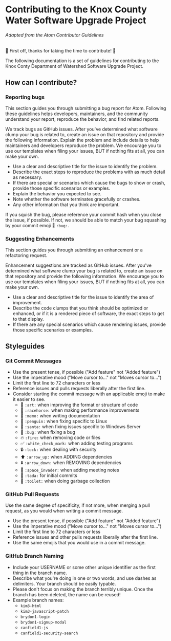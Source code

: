 # Contributing to the Knox County Water Software Upgrade Project

###### Adapted from the Atom Contributor Guidelines

:tada: First off, thanks for taking the time to contribute! :tada:

The following documentation is a set of guidelines for contributing to the Knox Conty Department of Watershed Software Upgrade Project.

## How can I contribute?

### Reporting bugs

This section guides you through submitting a bug report for Atom. Following these guidelines helps developers, maintainers, and the community understand your report, reproduce the behavior, and find related reports.

We track bugs as GitHub issues. After you've determined what software clump your bug is related to, create an issue on that repository and provide the following information. Explain the problem and include details to help maintainers and developers reproduce the problem. 
We encourage you to use our templates when filing your issues, BUT if nothing fits at all, you can make your own.

- Use a clear and descriptive title for the issue to identify the problem.
- Describe the exact steps to reproduce the problems with as much detail as necessary.
- If there are special or scenarios which cause the bugs to show or crash, provide those specific scenarios or examples.
- Explain the behavior you expected to see.
- Note whether the software terminates gracefully or crashes.
- Any other information that you think are important.

If you squish the bug, please reference your commit hash when you close the issue, if possible. If not, we should be able to match your bug squashing by your commit emoji :bug: `:bug:`.

### Suggesting Enhancements

This section guides you through submitting an enhancement or a refactoring request.

Enhancement suggestions are tracked as GitHub issues. After you've determined what software clump your bug is related to, create an issue on that repository and provide the following information.
We encourage you to use our templates when filing your issues, BUT if nothing fits at all, you can make your own.

- Use a clear and descriptive title for the issue to identify the area of improvement.
- Describe the code clumps that you think should be optimized or enhanced, or if it is a rendered piece of software, the exact steps to get to that display.
- If there are any special scenarios which cause rendering issues, provide those specific scenarios or examples.

## Styleguides

### Git Commit Messages

- Use the present tense, if possible ("Add feature" not "Added feature")
- Use the imperative mood ("Move cursor to..." not "Moves cursor to...")
- Limit the first line to 72 characters or less
- Reference issues and pulls requests liberally after the first line.
- Consider starting the commit message with an applicable emoji to make it easier to see.
  + :art: `:art:` when improving the format or structure of code
  + :racehorse: `:racehorse:` when making performance improvements
  + :memo: `:memo:` when writing documentation
  + :penguin: `:penguin:` when fixing specific to Linux
  + :santa: `:santa:` when fixing issues specific to Windows Server
  + :bug: `:bug:` when fixing a bug
  + :fire: `:fire:` when removing code or files
  + :white_check_mark: `:white_check_mark:` when adding testing programs
  + :lock: `:lock:` when dealing with security
  + :arrow_up: `:arrow_up:` when ADDING dependencies
  + :arrow_down: `:arrow_down:` when REMOVING dependencies
  + :space_invader: `:space_invader:` when adding meeting notes
  + :tada: `:tada:` for initial commits
  + :toilet: `:toilet:` when doing garbage collection

### GitHub Pull Requests

Use the same degree of specificity, if not more, when merging a pull request, as you would when writing a commit message.
- Use the present tense, if possible ("Add feature" not "Added feature")
- Use the imperative mood ("Move cursor to..." not "Moves cursor to...")
- Limit the first line to 72 characters or less
- Reference issues and other pulls requests liberally after the first line.
- Use the same emojis that you would use in a commit message.

### GitHub Branch Naming

- Include your USERNAME or some other unique identifier as the first thing in the branch name.
- Describe what you're doing in one or two words, and use dashes as delimiters. Your branch should be easily typable.
- Please don't focus on making the branch terribly unique. Once the branch has been deleted, the name can be reused!
- Example branch names:
  + `kim3-html`
  + `kim3-javascript-patch`
  + `brydon1-login`
  + `brydon1-signup-modal`
  + `canfield1-js`
  + `canfield1-security-search`
